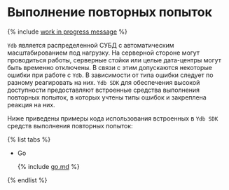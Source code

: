 # Выполнение повторных попыток

{% include [work in progress message](../_includes/addition.md) %}

`Ydb` является распределенной СУБД с автоматическим масштабированием под нагрузку.
На серверной стороне могут проводиться работы, серверные стойки или целые дата-центры могут быть временно отключены.
В связи с этим допускаются некоторые ошибки при работе с `Ydb`.
В зависимости от типа ошибки следует по разному реагировать на них.
`Ydb SDK` для обеспечения высокой доступности предоставляют встроенные средства выполнения повторных попыток,
в которых учтены типы ошибок и закреплена реакция на них.

Ниже приведены примеры кода использования встроенных в `Ydb SDK` средств выполнения повторных попыток:

{% list tabs %}

- Go


  {% include [go.md](_includes/go.md) %}


{% endlist %}
